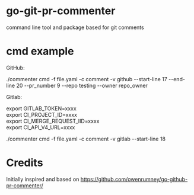 # go-git-pr-commenter

command line tool and package based for git comments

# cmd example  

GitHub: 

./commenter cmd -f file.yaml -c comment -v github --start-line 17 --end-line 20 --pr_number 9 --repo testing --owner repo_owner  

Gitlab:  

export GITLAB_TOKEN=xxxx  
export CI_PROJECT_ID=xxxx  
export CI_MERGE_REQUEST_IID=xxxx  
export CI_API_V4_URL=xxxx  
  
./commenter cmd -f file.yaml -c comment -v gitlab --start-line 18  


# Credits

Initially inspired and based on https://github.com/owenrumney/go-github-pr-commenter/ 
